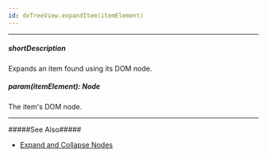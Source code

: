 ```yaml
---
id: dxTreeView.expandItem(itemElement)
---
```

---
##### shortDescription
Expands an item found using its DOM node.

##### param(itemElement): Node
The item's DOM node.

---
#####See Also#####
- [Expand and Collapse Nodes](/Documentation/Guide/Widgets/TreeView/Expand_and_Collapse_Nodes/#Using_the_API)